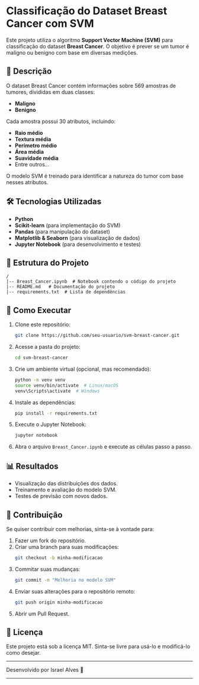 # Classificação do Dataset Breast Cancer com SVM

Este projeto utiliza o algoritmo **Support Vector Machine (SVM)** para classificação do dataset **Breast Cancer**. O objetivo é prever se um tumor é maligno ou benigno com base em diversas medições.

## 📌 Descrição
O dataset Breast Cancer contém informações sobre 569 amostras de tumores, divididas em duas classes:
- **Maligno**
- **Benigno**

Cada amostra possui 30 atributos, incluindo:
- **Raio médio**
- **Textura média**
- **Perímetro médio**
- **Área média**
- **Suavidade média**
- Entre outros...

O modelo SVM é treinado para identificar a natureza do tumor com base nesses atributos.

## 🛠 Tecnologias Utilizadas
- **Python**
- **Scikit-learn** (para implementação do SVM)
- **Pandas** (para manipulação do dataset)
- **Matplotlib & Seaborn** (para visualização de dados)
- **Jupyter Notebook** (para desenvolvimento e testes)

## 💂 Estrutura do Projeto
```
/
|-- Breast_Cancer.ipynb  # Notebook contendo o código do projeto
|-- README.md   # Documentação do projeto
|-- requirements.txt  # Lista de dependências
```

## 🚀 Como Executar
1. Clone este repositório:
   ```bash
   git clone https://github.com/seu-usuario/svm-breast-cancer.git
   ```

2. Acesse a pasta do projeto:
   ```bash
   cd svm-breast-cancer
   ```

3. Crie um ambiente virtual (opcional, mas recomendado):
   ```bash
   python -m venv venv
   source venv/bin/activate  # Linux/macOS
   venv\Scripts\activate  # Windows
   ```

4. Instale as dependências:
   ```bash
   pip install -r requirements.txt
   ```

5. Execute o Jupyter Notebook:
   ```bash
   jupyter notebook
   ```

6. Abra o arquivo `Breast_Cancer.ipynb` e execute as células passo a passo.

## 📊 Resultados
- Visualização das distribuições dos dados.
- Treinamento e avaliação do modelo SVM.
- Testes de previsão com novos dados.

## 📝 Contribuição
Se quiser contribuir com melhorias, sinta-se à vontade para:
1. Fazer um fork do repositório.
2. Criar uma branch para suas modificações:
   ```bash
   git checkout -b minha-modificacao
   ```
3. Commitar suas mudanças:
   ```bash
   git commit -m "Melhoria no modelo SVM"
   ```
4. Enviar suas alterações para o repositório remoto:
   ```bash
   git push origin minha-modificacao
   ```
5. Abrir um Pull Request.

## 🐝 Licença
Este projeto está sob a licença MIT. Sinta-se livre para usá-lo e modificá-lo como desejar.

---
Desenvolvido por Israel Alves 🚀

---

